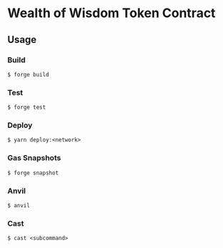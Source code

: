 # Wealth of Wisdom Token Contract

## Usage

### Build

```shell
$ forge build
```

### Test

```shell
$ forge test
```

### Deploy

```shell
$ yarn deploy:<network>
```

### Gas Snapshots

```shell
$ forge snapshot
```

### Anvil

```shell
$ anvil
```

### Cast

```shell
$ cast <subcommand>
```
